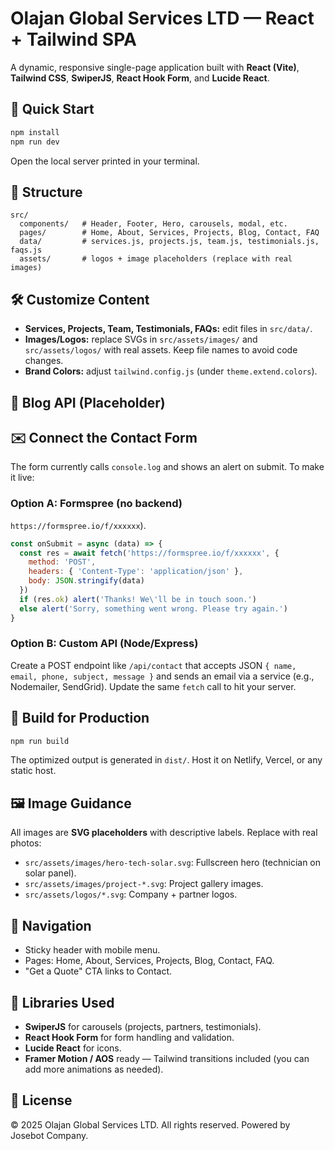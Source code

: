 # Olajan Global Services LTD — React + Tailwind SPA

A dynamic, responsive single-page application built with **React (Vite)**, **Tailwind CSS**, **SwiperJS**, **React Hook Form**, and **Lucide React**.

## 🚀 Quick Start

```bash
npm install
npm run dev
```

Open the local server printed in your terminal.

## 🧩 Structure

```
src/
  components/   # Header, Footer, Hero, carousels, modal, etc.
  pages/        # Home, About, Services, Projects, Blog, Contact, FAQ
  data/         # services.js, projects.js, team.js, testimonials.js, faqs.js
  assets/       # logos + image placeholders (replace with real images)
```

## 🛠️ Customize Content

- **Services, Projects, Team, Testimonials, FAQs:** edit files in `src/data/`.
- **Images/Logos:** replace SVGs in `src/assets/images/` and `src/assets/logos/` with real assets. Keep file names to avoid code changes.
- **Brand Colors:** adjust `tailwind.config.js` (under `theme.extend.colors`).

## 📰 Blog API (Placeholder)

## ✉️ Connect the Contact Form

The form currently calls `console.log` and shows an alert on submit. To make it live:

### Option A: Formspree (no backend)

`https://formspree.io/f/xxxxxx`).


```js
const onSubmit = async (data) => {
  const res = await fetch('https://formspree.io/f/xxxxxx', {
    method: 'POST',
    headers: { 'Content-Type': 'application/json' },
    body: JSON.stringify(data)
  })
  if (res.ok) alert('Thanks! We\'ll be in touch soon.')
  else alert('Sorry, something went wrong. Please try again.')
}
```

### Option B: Custom API (Node/Express)

Create a POST endpoint like `/api/contact` that accepts JSON `{ name, email, phone, subject, message }` and sends an email via a service (e.g., Nodemailer, SendGrid). Update the same `fetch` call to hit your server.

## 🧱 Build for Production

```bash
npm run build
```

The optimized output is generated in `dist/`. Host it on Netlify, Vercel, or any static host.

## 🖼️ Image Guidance

All images are **SVG placeholders** with descriptive labels. Replace with real photos:
- `src/assets/images/hero-tech-solar.svg`: Fullscreen hero (technician on solar panel).
- `src/assets/images/project-*.svg`: Project gallery images.
- `src/assets/logos/*.svg`: Company + partner logos.

## 🧭 Navigation

- Sticky header with mobile menu.
- Pages: Home, About, Services, Projects, Blog, Contact, FAQ.
- "Get a Quote" CTA links to Contact.

## 🧪 Libraries Used

- **SwiperJS** for carousels (projects, partners, testimonials).
- **React Hook Form** for form handling and validation.
- **Lucide React** for icons.
- **Framer Motion / AOS** ready — Tailwind transitions included (you can add more animations as needed).

## 📄 License

© 2025 Olajan Global Services LTD. All rights reserved. Powered by Josebot Company.
